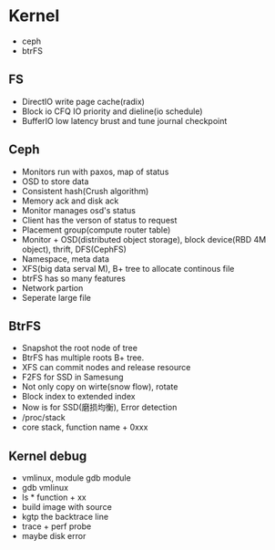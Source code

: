 
# Kernel

* ceph
* btrFS

## FS

* DirectIO write page cache(radix)
* Block io CFQ IO priority and dieline(io schedule)
* BufferIO low latency brust and tune journal checkpoint 

## Ceph

* Monitors run with paxos, map of status
* OSD to store data
* Consistent hash(Crush algorithm)
* Memory ack and disk ack
* Monitor manages osd's status
* Client has the verson of status to request
* Placement group(compute router table)
* Monitor + OSD(distributed object storage), block device(RBD 4M object), thrift, DFS(CephFS)
* Namespace, meta data 
* XFS(big data serval M), B+ tree to allocate continous file 
* btrFS has so many features
* Network partion
* Seperate large file

## BtrFS

* Snapshot the root node of tree
* BtrFS has multiple roots B+ tree.
* XFS can commit nodes and release resource
* F2FS for SSD in Samesung
* Not only copy on wirte(snow flow), rotate
* Block index to extended index
* Now is for SSD(磨损均衡), Error detection
* /proc/stack
* core stack, function name + 0xxx

## Kernel debug

* vmlinux, module gdb module
* gdb vmlinux
* ls \* function + xx
* build image with source
* kgtp the backtrace line
* trace + perf probe
* maybe disk error
